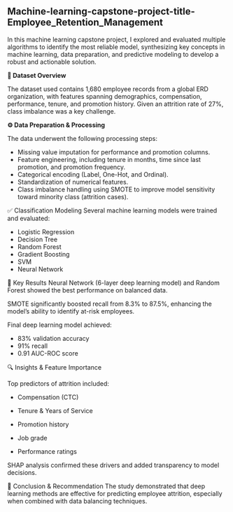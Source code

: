 ## Machine-learning-capstone-project-title-Employee_Retention_Management

In this machine learning capstone project, I explored and evaluated multiple algorithms to identify the most reliable model, synthesizing key concepts in machine learning, data preparation, and predictive modeling to develop a robust and actionable solution.


**📁 Dataset Overview**

The dataset used contains 1,680 employee records from a global ERD organization, with features spanning demographics, compensation, performance, tenure, and promotion history. Given an attrition rate of 27%, class imbalance was a key challenge.


**⚙️ Data Preparation & Processing**

The data underwent the following processing steps:

- Missing value imputation for performance and promotion columns.
- Feature engineering, including tenure in months, time since last promotion, and promotion frequency.
- Categorical encoding (Label, One-Hot, and Ordinal).
- Standardization of numerical features.
- Class imbalance handling using SMOTE to improve model sensitivity toward minority class (attrition cases).

  
✅ Classification Modeling
Several machine learning models were trained and evaluated:

- Logistic Regression
- Decision Tree
- Random Forest
- Gradient Boosting
- SVM
- Neural Network
  

🧠 Key Results
Neural Network (6-layer deep learning model) and Random Forest showed the best performance on balanced data.

SMOTE significantly boosted recall from 8.3% to 87.5%, enhancing the model’s ability to identify at-risk employees.

Final deep learning model achieved:

- 83% validation accuracy
- 91% recall
- 0.91 AUC-ROC score
  

🔍 Insights & Feature Importance

Top predictors of attrition included:

- Compensation (CTC)

- Tenure & Years of Service

- Promotion history

- Job grade

- Performance ratings

SHAP analysis confirmed these drivers and added transparency to model decisions.


🚀 Conclusion & Recommendation
The study demonstrated that deep learning methods are effective for predicting employee attrition, especially when combined with data balancing techniques.
